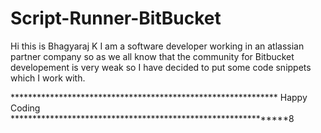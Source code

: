 # Script-Runner-BitBucket
Hi this is Bhagyaraj K I am a software developer working in an atlassian partner company so as we all know that the community for Bitbucket developement is very weak so I have decided to put some code snippets which I work with.

************************************************************* Happy Coding **************************************************************8
